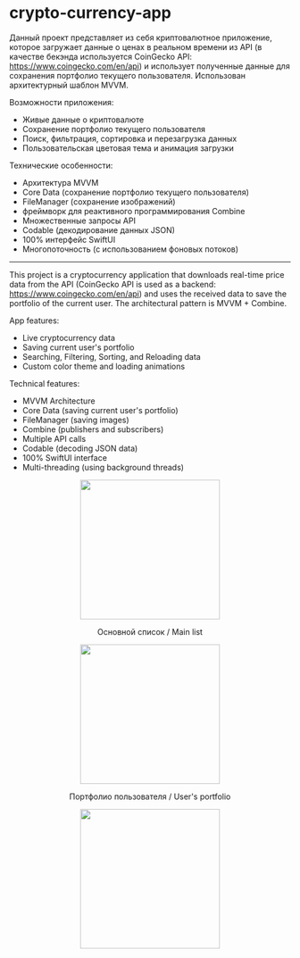 # crypto-currency-app

Данный проект представляет из себя криптовалютное приложение, которое загружает данные о ценах в реальном времени из API (в качестве бекэнда используется CoinGecko API: https://www.coingecko.com/en/api)
и использует полученные данные для сохранения портфолио текущего пользователя. Использован архитектурный шаблон MVVM.

Возможности приложения:
- Живые данные о криптовалюте
- Сохранение портфолио текущего пользователя
- Поиск, фильтрация, сортировка и перезагрузка данных
- Пользовательская цветовая тема и анимация загрузки


Технические особенности:
- Архитектура MVVM
- Core Data (сохранение портфолио текущего пользователя)
- FileManager (сохранение изображений)
- фреймворк для реактивного программирования Combine
- Множественные запросы API
- Codable (декодирование данных JSON)
- 100% интерфейс SwiftUI
- Многопоточность (с использованием фоновых потоков)

______________________________


This project is a cryptocurrency application that downloads real-time price data from the API (CoinGecko API is used as a backend: https://www.coingecko.com/en/api)
and uses the received data to save the portfolio of the current user. The architectural pattern is MVVM + Combine.

App features:
- Live cryptocurrency data
- Saving current user's portfolio
- Searching, Filtering, Sorting, and Reloading data
- Custom color theme and loading animations

Technical features:
- MVVM Architecture
- Core Data (saving current user's portfolio)
- FileManager (saving images)
- Combine (publishers and subscribers)
- Multiple API calls
- Codable (decoding JSON data)
- 100% SwiftUI interface
- Multi-threading (using background threads)


<div align="center">
  <img src="https://github.com/MikhailUstyantsev/crypto-currency-app/assets/99423990/26a89e69-58a1-41e4-b050-e1383df27cb5" width="250"/>
</div>

<p align="center">
    Основной список / Main list
</p>


<div align="center">
  <img src="https://github.com/MikhailUstyantsev/crypto-currency-app/assets/99423990/05766571-c23c-4647-8b62-a2cff32348af" width="250"/>
</div>

<p align="center">
 Портфолио пользователя / User's portfolio
</p>


<div align="center">
  <img src="https://github.com/MikhailUstyantsev/crypto-currency-app/assets/99423990/6daefb85-6899-4778-9543-9d7e71c044ca" width="250"/>
</div>

<p align="center">
  <mark Экран редактирования портфолио </mark>
</p>








